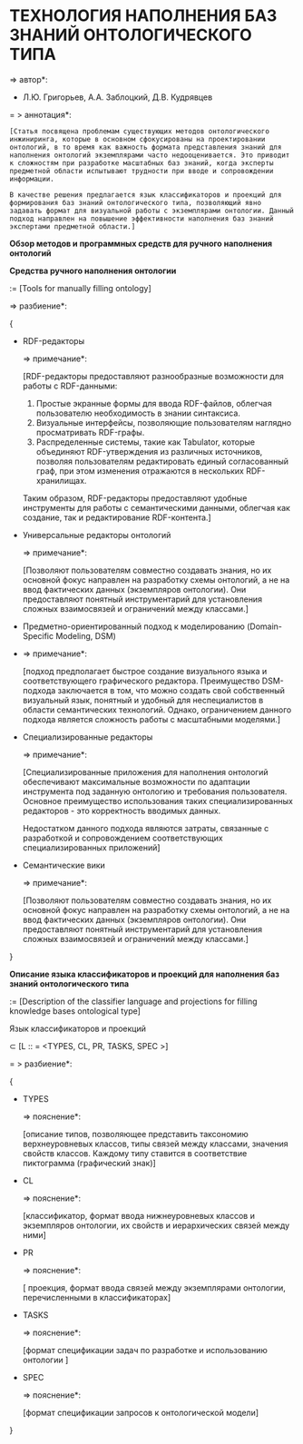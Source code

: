# ТЕХНОЛОГИЯ НАПОЛНЕНИЯ БАЗ ЗНАНИЙ ОНТОЛОГИЧЕСКОГО ТИПА
=> автор*:
- Л.Ю. Григорьев, А.А. Заблоцкий, Д.В. Кудрявцев

= > аннотация*:

    [Статья посвящена проблемам существующих методов онтологического инжиниринга, которые в основном сфокусированы на проектировании онтологий, в то время как важность формата представления знаний для наполнения онтологий экземплярами часто недооценивается. Это приводит к сложностям при разработке масштабных баз знаний, когда эксперты предметной области испытывают трудности при вводе и сопровождении информации.

    В качестве решения предлагается язык классификаторов и проекций для формирования баз знаний онтологического типа, позволяющий явно задавать формат для визуальной работы с экземплярами онтологии. Данный подход направлен на повышение эффективности наполнения баз знаний экспертами предметной области.]

**Обзор методов и программных средств 
для ручного наполнения онтологий**



**Cредства ручного наполнения онтологии**

:= [Tools for manually filling ontology]

=> разбиение*:

{
- RDF-редакторы
    
    => примечание*:
    
    [RDF-редакторы предоставляют разнообразные возможности для работы с RDF-данными:

    1. Простые экранные формы для ввода RDF-файлов, облегчая пользователю необходимость в знании синтаксиса.
    2. Визуальные интерфейсы, позволяющие пользователям наглядно просматривать RDF-графы.
    3. Распределенные системы, такие как Tabulator, которые объединяют RDF-утверждения из различных источников, позволяя пользователям редактировать единый согласованный граф, при этом изменения отражаются в нескольких RDF-хранилищах.
    
    Таким образом, RDF-редакторы предоставляют удобные инструменты для работы с семантическими данными, облегчая как создание, так и редактирование RDF-контента.]
- Универсальные редакторы онтологий
  
  => примечание*:
    
    [Позволяют пользователям совместно создавать знания, но их основной фокус направлен на разработку схемы онтологий, а не на ввод фактических данных (экземпляров онтологии). Они предоставляют понятный инструментарий для установления сложных взаимосвязей и ограничений между классами.]

- Предметно-ориентированный подход к моделированию (Domain-Specific Modeling, DSM)
- 
  => примечание*:
    
    [подход предполагает быстрое создание визуального языка и соответствующего графического редактора. Преимущество DSM-подхода заключается в том, что можно создать свой собственный визуальный язык, понятный и удобный для неспециалистов в области семантических технологий. Однако, ограничением данного подхода является сложность работы с масштабными моделями.]
- Специализированные редакторы
 
  => примечание*:
    
    [Специализированные приложения для наполнения онтологий обеспечивают максимальные возможности по адаптации инструмента под заданную онтологию и требования пользователя. Основное преимущество использования таких специализированных редакторов - это корректность вводимых данных.
    
    Недостатком данного подхода являются затраты, связанные с разработкой и сопровождением соответствующих специализированных приложений]
- Семантические вики
  
  => примечание*:
    
    [Позволяют пользователям совместно создавать знания, но их основной фокус направлен на разработку схемы онтологий, а не на ввод фактических данных (экземпляров онтологии). Они предоставляют понятный инструментарий для установления сложных взаимосвязей и ограничений между классами.]

}


**Описание языка классификаторов 
и проекций для наполнения баз знаний 
онтологического типа**

:= [Description of the classifier language 
and projections for filling knowledge bases 
ontological type]

Язык классификаторов и проекций 

⊂ [L :: = <TYPES, CL, PR, TASKS, SPEC >]

= > разбиение*:

{

- TYPES
     
     => пояснение*:
    
    [описание типов, позволяющее представить таксономию верхнеуровневых классов, 
    типы связей между классами, значения свойств классов. Каждому типу ставится в соответствие 
    пиктограмма (графический знак)]
- CL
  
  => пояснение*:
    
    [классификатор, формат ввода нижнеуровневых классов и экземпляров онтологии, их свойств и иерархических связей между ними]
- PR
  
  => пояснение*:
    
    [ проекция, формат ввода связей между 
экземплярами онтологии, перечисленными в 
классификаторах]
- TASKS
  
  => пояснение*:
    
    [формат спецификации задач по разработке и использованию онтологии ]
- SPEC
  
  => пояснение*:
    
    [формат спецификации запросов к онтологической модели]

}

